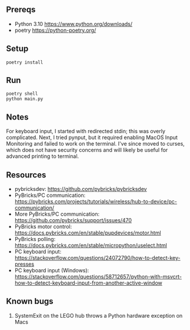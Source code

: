 ## Prereqs
* Python 3.10 https://www.python.org/downloads/
* poetry https://python-poetry.org/

## Setup
    
    poetry install

## Run
    
    poetry shell
    python main.py

## Notes
For keyboard input, I started with redirected stdin; this was overly complicated. Next, I tried pynput, but it required enabling MacOS Input Monitoring 
and failed to work on the terminal. I've since moved to curses, which does not have security concerns and will likely be useful for advanced printing to terminal.

## Resources
* pybricksdev: https://github.com/pybricks/pybricksdev
* PyBricks/PC communication: https://pybricks.com/projects/tutorials/wireless/hub-to-device/pc-communication/
* More PyBricks/PC communication: https://github.com/pybricks/support/issues/470
* PyBricks motor control: https://docs.pybricks.com/en/stable/pupdevices/motor.html
* PyBricks polling: https://docs.pybricks.com/en/stable/micropython/uselect.html
* PC keyboard input: https://stackoverflow.com/questions/24072790/how-to-detect-key-presses
* PC keyboard input (Windows): https://stackoverflow.com/questions/58712657/python-with-msvcrt-how-to-detect-keyboard-input-from-another-active-window

## Known bugs
1. SystemExit on the LEGO hub throws a Python hardware exception on Macs